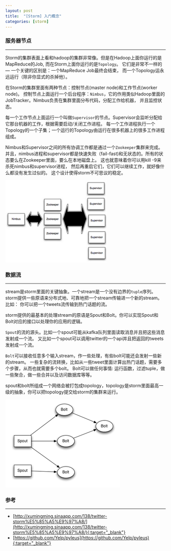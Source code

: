 ```yaml
---
layout: post
title:  "[Storm] 入门概念"
categories: [storm]
---
```


### 服务器节点
-----------------------------------------

Storm的集群表面上看和hadoop的集群非常像。但是在Hadoop上面你运行的是MapReduce的Job, 而在Storm上面你运行的是`Topology`。
它们是非常不一样的 — 一个关键的区别是：一个MapReduce Job最终会结束， 而一个Topology运永远运行（除非你显式的杀掉他）。

在Storm的集群里面有两种节点：控制节点(master node)和工作节点(worker node)。
控制节点上面运行一个后台程序：`Nimbus`，它的作用类似Hadoop里面的JobTracker。Nimbus负责在集群里面分布代码，分配工作给机器， 并且监控状态。

每一个工作节点上面运行一个叫做`Supervisor`的节点。Supervisor会监听分配给它那台机器的工作，根据需要启动/关闭工作进程。
每一个工作进程执行一个Topology的一个子集；一个运行的Topology由运行在很多机器上的很多工作进程组成。

Nimbus和Supervisor之间的所有协调工作都是通过一个`Zookeeper`集群来完成。
并且，nimbus进程和supervisor都是快速失败（fail-fast)和无状态的。所有的状态要么在Zookeeper里面，要么在本地磁盘上。
这也就意味着你可以用kill -9来杀死nimbus和supervisor进程， 然后再重启它们，它们可以继续工作，就好像什么都没有发生过似的。
这个设计使得storm不可思议的稳定。

![storm-cluster](/public/images/storm-cluster.png)


### 数据流
-----------------------------------------

stream是storm里面的关键抽象。一个stream是一个没有边界的`tuple`序列。storm提供一些原语来分布式地、可靠地把一个stream传输进一个新的stream。
比如： 你可以把一个tweets流传输到热门话题的流。

storm提供的最基本的处理stream的原语是Spout和Bolt。你可以实现Spout和Bolt对应的接口以处理你的应用的逻辑。

`Spout`的流的源头。比如一个spout可能从kafka队列里面读取消息并且把这些消息发射成一个流。
又比如一个spout可以调用twitter的一个api并且把返回的tweets发射成一个流。

`Bolt`可以接收任意多个输入stream，作一些处理，有些bolt可能还会发射一些新的stream。
一些复杂的流转换，比如从一些tweet里面计算出热门话题，需要多个步骤，从而也就需要多个bolt。
Bolt可以做任何事情: 运行函数，过滤tuple，做一些聚合，做一些合并以及访问数据库等等。

spout和bolt所组成一个网络会被打包成topology，topology是storm里面最高一级的抽象，你可以把topology提交给storm的集群来运行。

![storm-cluster](/public/images/storm-topology.png)


### 参考
-----------------------------------------

* [http://xumingming.sinaapp.com/138/twitter-storm%E5%85%A5%E9%97%A8/](http://xumingming.sinaapp.com/138/twitter-storm%E5%85%A5%E9%97%A8/){:target="_blank"}
* [https://github.com/Yelp/pyleus](https://github.com/Yelp/pyleus){:target="_blank"}
